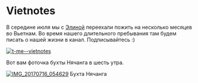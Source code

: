 # Vietnotes

В середине июля мы с [Элиной](https://krentsler.com/) переехали пожить на несколько месяцев во Вьетнам. Во время нашего длительного пребывания там будем писать о нашей жизни в канал. Подписывайтесь :) 

[![t-me--vietnotes](https://vlaim.s3.amazonaws.com/uploads/2017/07/t-me-vietnotes.png)](https://t.me/vietnotes)

Вот вам фоточка бухты Нячанга в шесть утра.

[![IMG_20170716_054629](https://vlaim.s3.amazonaws.com/uploads/2017/07/IMG_20170716_054629.jpg)](https://vlaim.s3.amazonaws.com/uploads/2017/07/IMG_20170716_054629.jpg) Бухта Нячанга